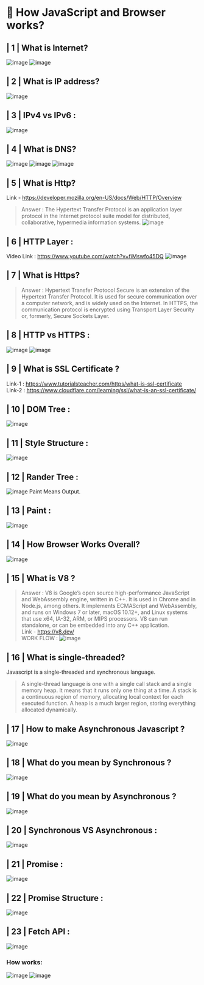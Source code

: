 # 🎯 How JavaScript and Browser works? 
## | 1 | What is Internet?
![image](images/internet.JPG)
![image](images/internet1.JPG)
## | 2 | What is IP address?
![image](images/ipAddress.JPG)
## | 3 | IPv4 vs IPv6 :
![image](images/ipv4VSipv6.JPG)
## | 4 | What is DNS?
![image](images/dns.JPG)
![image](images/dns1.JPG)
![image](images/dns2.JPG)
## | 5 | What is Http?
Link -  https://developer.mozilla.org/en-US/docs/Web/HTTP/Overview 
>Answer : The Hypertext Transfer Protocol is an application layer protocol in the Internet protocol suite model for distributed, collaborative, hypermedia information systems.
![image](images/http.JPG)
## | 6 | HTTP Layer :
Video Link : https://www.youtube.com/watch?v=fiMswfo45DQ
![image](images/httpLayer.JPG)
## | 7 | What is Https?
>Answer : Hypertext Transfer Protocol Secure is an extension of the Hypertext Transfer Protocol. It is used for secure communication over a computer network, and is widely used on the Internet. In HTTPS, the communication protocol is encrypted using Transport Layer Security or, formerly, Secure Sockets Layer.
## | 8 | HTTP vs HTTPS :
![image](images/httpVshttps.JPG)
![image](images/httpVshttps1.JPG)
## | 9 | What is SSL Certificate ?
Link-1 : https://www.tutorialsteacher.com/https/what-is-ssl-certificate <br>
Link-2 : https://www.cloudflare.com/learning/ssl/what-is-an-ssl-certificate/ 
## | 10 | DOM Tree :
![image](images/DomTree.gif)
## | 11 | Style Structure :
![image](images/StyleStructure.JPG)
## | 12 | Rander Tree :
![image](images/RanderTree.JPG)
Paint Means Output.
## | 13 | Paint :
![image](images/Paint.JPG)
## | 14 | How Browser Works Overall?
![image](images/HowBrowserWorksOverall.JPG)
## | 15 | What is V8 ?
>Answer : V8 is Google’s open source high-performance JavaScript and WebAssembly engine, written in C++. It is used in Chrome and in Node.js, among others. It implements ECMAScript and WebAssembly, and runs on Windows 7 or later, macOS 10.12+, and Linux systems that use x64, IA-32, ARM, or MIPS processors. V8 can run standalone, or can be embedded into any C++ application. <br>
>Link - https://v8.dev/ <br>
WORK FLOW :
![image](images/workOfV8.png) 
## | 16 | What is single-threaded?
Javascript is a single-threaded and synchronous language.
>A single-thread language is one with a single call stack and a single memory heap. It means that it runs only one thing at a time. A stack is a continuous region of memory, allocating local context for each executed function. A heap is a much larger region, storing everything allocated dynamically.
## | 17 | How to make Asynchronous Javascript ?
![image](images/howtomakeAsyncJS.JPG)
## | 18 | What do you mean by Synchronous ?
![image](images/sync.JPG)
## | 19 | What do you mean by Asynchronous ?
![image](images/async.JPG)
## | 20 | Synchronous VS Asynchronous :
![image](images/syncVSasync.JPG)
## | 21 | Promise :
![image](images/promise.JPG)
## | 22 | Promise Structure :
![image](images/promiseStructure.JPG)
## | 23 | Fetch API :
![image](images/fetchApi.JPG)
### How works:
![image](images/fetchApi1.JPG)
![image](images/fetchApi2.JPG)